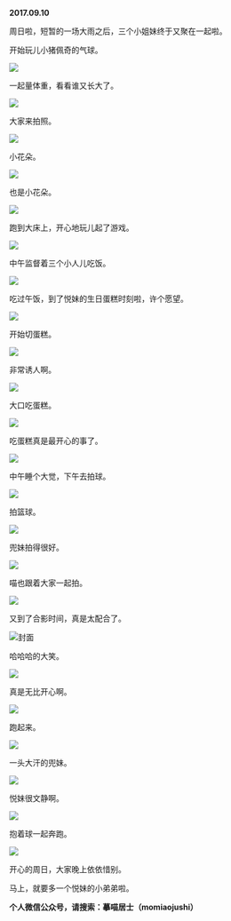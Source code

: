 
          
**2017.09.10**

周日啦，短暂的一场大雨之后，三个小姐妹终于又聚在一起啦。

开始玩儿小猪佩奇的气球。


![](https://mmbiz.qlogo.cn/mmbiz_jpg/uDI3FLln00Z0pRXcRRq7P3gYKBOF8cIXtEHWmRBcbyY687ibnaKN96Ce6kIrXO5fIsM2hX7dSBHMyY8dK4XzFAA/0?wx_fmt=jpeg)


一起量体重，看看谁又长大了。


![](https://mmbiz.qlogo.cn/mmbiz_jpg/uDI3FLln00Z0pRXcRRq7P3gYKBOF8cIXkn9nx3EdtQVXAk2qUv21UCE10c6jSng83c9lwXcnPBk0QUYLNdS5tg/0?wx_fmt=jpeg)


大家来拍照。


![](https://mmbiz.qlogo.cn/mmbiz_jpg/uDI3FLln00Z0pRXcRRq7P3gYKBOF8cIX7yswtknxUE5rtgvzic7tPMAApWlqKiaf5Bt4q0esuPibibEvGFibWMFc1gA/0?wx_fmt=jpeg)


小花朵。


![](https://mmbiz.qlogo.cn/mmbiz_jpg/uDI3FLln00Z0pRXcRRq7P3gYKBOF8cIXRaEPBLRudPnav6IenRicibVbzAUdvXBxxhKZxO23oPqW5IpJPhNhERDg/0?wx_fmt=jpeg)


也是小花朵。


![](https://mmbiz.qlogo.cn/mmbiz_jpg/uDI3FLln00Z0pRXcRRq7P3gYKBOF8cIXBLG1SPabULqgfwSsMvu4Gt6j0KpicshO6sTTz7neBdwSyESLazwPIibQ/0?wx_fmt=jpeg)


跑到大床上，开心地玩儿起了游戏。


![](https://mmbiz.qlogo.cn/mmbiz_jpg/uDI3FLln00Z0pRXcRRq7P3gYKBOF8cIXSgcvcKd6EnySVCU4ZfrGevpKUO9NTEgTLK5yb9KibLHtkmsCGmGrQicA/0?wx_fmt=jpeg)


中午监督着三个小人儿吃饭。


![](https://mmbiz.qlogo.cn/mmbiz_jpg/uDI3FLln00Z0pRXcRRq7P3gYKBOF8cIX6G9otPT6H9BDcKz7EBPGncXVScSuxtj8CGkC8h4ic1xG3up5OcbTViag/0?wx_fmt=jpeg)


吃过午饭，到了悦妹的生日蛋糕时刻啦，许个愿望。


![](https://mmbiz.qlogo.cn/mmbiz_jpg/uDI3FLln00Z0pRXcRRq7P3gYKBOF8cIXdIkicbuTMeq0Kv4XEtbicwrbfTnrv1MybAswJctzwmz9twX1MreonJyw/0?wx_fmt=jpeg)


开始切蛋糕。


![](https://mmbiz.qlogo.cn/mmbiz_jpg/uDI3FLln00Z0pRXcRRq7P3gYKBOF8cIXlwYcug7gc7GINITBNaNqcGlfCzibafdZ0hqrVRrcJiazGJUvnpzXmPQQ/0?wx_fmt=jpeg)


非常诱人啊。


![](https://mmbiz.qlogo.cn/mmbiz_jpg/uDI3FLln00Z0pRXcRRq7P3gYKBOF8cIXzGZPvRPo1hjP5wBAKwpGS7c72wFTWIibPOtKVrqm8e7N0bxlBLSxhHg/0?wx_fmt=jpeg)


大口吃蛋糕。


![](https://mmbiz.qlogo.cn/mmbiz_jpg/uDI3FLln00Z0pRXcRRq7P3gYKBOF8cIX8L0ZTicAQzrKIn2bgYxpVcsDsW1yj0dQxwgsJR8YHwJXtkmAA79INCw/0?wx_fmt=jpeg)


吃蛋糕真是最开心的事了。


![](https://mmbiz.qlogo.cn/mmbiz_jpg/uDI3FLln00Z0pRXcRRq7P3gYKBOF8cIX5j9cbTBYkBngbictZIQibscha5oF1LlqSp4vtD5BrZRbtF2ftDP2fF4A/0?wx_fmt=jpeg)


中午睡个大觉，下午去拍球。


![](https://mmbiz.qlogo.cn/mmbiz_jpg/uDI3FLln00Z0pRXcRRq7P3gYKBOF8cIX4cIPOH5CcaYUVXSDbtApticf7bEnNMvOdiaAfvh8ia3VzgPEtlaBVyySA/0?wx_fmt=jpeg)


拍篮球。


![](https://mmbiz.qlogo.cn/mmbiz_jpg/uDI3FLln00Z0pRXcRRq7P3gYKBOF8cIXCgbAemZd5J3kB1xXa5Lcbm8HV6Eo0Zicbwmf2PIGmSzrMNsa5Sofb1w/0?wx_fmt=jpeg)


兜妹拍得很好。


![](https://mmbiz.qlogo.cn/mmbiz_jpg/uDI3FLln00Z0pRXcRRq7P3gYKBOF8cIX7ythK5oJOCcIziaOcSX0qHlicRmggIjo9sIpdej9oGlBtYo77mwjIaXQ/0?wx_fmt=jpeg)


喵也跟着大家一起拍。


![](https://mmbiz.qlogo.cn/mmbiz_jpg/uDI3FLln00Z0pRXcRRq7P3gYKBOF8cIXarygGb6Ndc1Z0M9f1jk9zYR0fEdA0GIIEBZtib3WfAibVXsJsehlA8Jg/0?wx_fmt=jpeg)


又到了合影时间，真是太配合了。


![](https://mmbiz.qlogo.cn/mmbiz_jpg/uDI3FLln00Z0pRXcRRq7P3gYKBOF8cIXxe906zaD2fPHpUBdPqqkiacAiazfJSgkQwVOEbqeakD8f6qFLjDqg4Rw/0?wx_fmt=jpeg)封面


哈哈哈的大笑。


![](https://mmbiz.qlogo.cn/mmbiz_jpg/uDI3FLln00Z0pRXcRRq7P3gYKBOF8cIXHv3Micta0UBN7KNmnRicicz2HbfNzbr0gRsTfeqp2YmEuDcqyffmbtRLA/0?wx_fmt=jpeg)


真是无比开心啊。


![](https://mmbiz.qlogo.cn/mmbiz_jpg/uDI3FLln00Z0pRXcRRq7P3gYKBOF8cIXoMkXjsDeVWAfskmza3NmxKJ7z1IzKRJsWicib22r6deOtS83sfbsadLw/0?wx_fmt=jpeg)


跑起来。


![](https://mmbiz.qlogo.cn/mmbiz_jpg/uDI3FLln00Z0pRXcRRq7P3gYKBOF8cIXZHHvYRTK2iblsPqjVEPAAicp1zN5ia1ia6qXuQzunzAib0uU73uib2w8wu2Q/0?wx_fmt=jpeg)


一头大汗的兜妹。


![](https://mmbiz.qlogo.cn/mmbiz_jpg/uDI3FLln00Z0pRXcRRq7P3gYKBOF8cIXIa43FL3ormH4yYNYZgvAxU6o4FbGOEDFWUCLvpbCHibDkQzdEecLtZQ/0?wx_fmt=jpeg)


悦妹很文静啊。


![](https://mmbiz.qlogo.cn/mmbiz_jpg/uDI3FLln00Z0pRXcRRq7P3gYKBOF8cIXzhuFsY7IWZSPfzZzczZcibvVBtRw4llib1umBsPVHGEHc5Tx5AwGIQ9g/0?wx_fmt=jpeg)


抱着球一起奔跑。


![](https://mmbiz.qlogo.cn/mmbiz_jpg/uDI3FLln00Z0pRXcRRq7P3gYKBOF8cIXTVW9qoVeibBSRnJUvqKnfJ0GzcKsqUJ1iadGIJoSf7hxfC6voUgwHnjg/0?wx_fmt=jpeg)


开心的周日，大家晚上依依惜别。

马上，就要多一个悦妹的小弟弟啦。


**个人微信公众号，请搜索：摹喵居士（momiaojushi）**

        